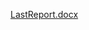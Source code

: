 [LastReport.docx](https://github.com/Sarah-Mahmoud21/blood-donation-system/files/13694017/LastReport.docx)
